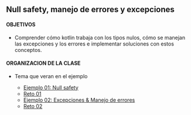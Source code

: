 ## Null safety, manejo de errores y excepciones

#### OBJETIVOS 

- Comprender cómo kotlin trabaja con los tipos nulos, cómo se manejan las excepciones y los errores e implementar soluciones con estos conceptos.

#### ORGANIZACION DE LA CLASE 

- Tema que veran en el ejemplo

	- [Ejemplo 01: Null safety](Ejemplo-01)
	- [Reto 01](Reto-01)
	- [Ejemplo 02: Excepciones & Manejo de errores](Ejemplo-02)
	- [Reto 02](Reto-02)
